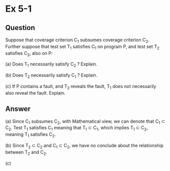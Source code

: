 # Ex 5-1

## Question

Suppose that coverage criterion C<sub>1</sub> subsumes coverage criterion C<sub>2</sub>. Further suppose that test set T<sub>1</sub> satisfies C<sub>1</sub> on program P, and test set T<sub>2</sub> satisfies C<sub>2</sub>, also on P:

(a) Does T<sub>1</sub> necessarily satisfy C<sub>2</sub> ? Explain.

(b) Does T<sub>2</sub> necessarily satisfy C<sub>1</sub> ? Explain.

(c) If P contains a fault, and T<sub>2</sub> reveals the fault, T<sub>1</sub> does not necessarily also reveal the fault. Explain.

## Answer
(a) Since C<sub>1</sub> subsumes C<sub>2</sub>, with Mathematical view, we can denote that C<sub>1</sub> ⊂ C<sub>2</sub>. Test T<sub>1</sub> satisfies C<sub>1</sub> meaning that T<sub>1</sub> ⊂ C<sub>1</sub>, which implies T<sub>1</sub> ⊂ C<sub>2</sub>, meaning T<sub>1</sub> satisfies C<sub>2</sub>.

(b) Since T<sub>2</sub> ⊂ C<sub>2</sub> and C<sub>1</sub> ⊂ C<sub>2</sub>, we have no conclude about the relationship between T<sub>2</sub> and C<sub>2</sub>.

(c) 

